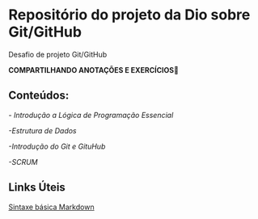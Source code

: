 # Repositório do projeto da Dio sobre Git/GitHubDesafio de projeto Git/GitHub**COMPARTILHANDO ANOTAÇÕES E EXERCÍCIOS🥰**## **Conteúdos:***- Introdução a Lógica de Programação Essencial**-Estrutura de Dados**-Introdução do Git e GituHub**-SCRUM*## Links Úteis[Sintaxe básica Markdown](https://www.markdownguide.org/basic-syntax/)